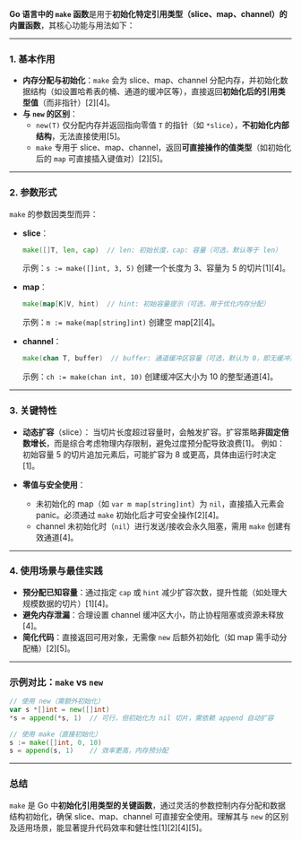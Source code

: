 **Go 语言中的 `make` 函数**是用于**初始化特定引用类型（slice、map、channel）的内置函数**，其核心功能与用法如下：

---

### **1. 基本作用**
- **内存分配与初始化**：`make` 会为 slice、map、channel 分配内存，并初始化数据结构（如设置哈希表的桶、通道的缓冲区等），直接返回**初始化后的引用类型值**（而非指针）[2][4]。
- **与 `new` 的区别**：
  - `new(T)` 仅分配内存并返回指向零值 `T` 的指针（如 `*slice`），**不初始化内部结构**，无法直接使用[5]。
  - `make` 专用于 slice、map、channel，返回**可直接操作的值类型**（如初始化后的 `map` 可直接插入键值对）[2][5]。

---

### **2. 参数形式**
`make` 的参数因类型而异：
- **slice**：
  ```go
  make([]T, len, cap)  // len: 初始长度，cap: 容量（可选，默认等于 len）
  ```
  示例：`s := make([]int, 3, 5)` 创建一个长度为 3、容量为 5 的切片[1][4]。

- **map**：
  ```go
  make(map[K]V, hint)  // hint: 初始容量提示（可选，用于优化内存分配）
  ```
  示例：`m := make(map[string]int)` 创建空 map[2][4]。

- **channel**：
  ```go
  make(chan T, buffer)  // buffer: 通道缓冲区容量（可选，默认为 0，即无缓冲）
  ```
  示例：`ch := make(chan int, 10)` 创建缓冲区大小为 10 的整型通道[4]。

---

### **3. 关键特性**
- **动态扩容**（slice）：
  当切片长度超过容量时，会触发扩容。扩容策略**非固定倍数增长**，而是综合考虑物理内存限制，避免过度预分配导致浪费[1]。
  例如：初始容量 5 的切片追加元素后，可能扩容为 8 或更高，具体由运行时决定[1]。

- **零值与安全使用**：
  - 未初始化的 map（如 `var m map[string]int`）为 `nil`，直接插入元素会 panic。必须通过 `make` 初始化后才可安全操作[2][4]。
  - channel 未初始化时（`nil`）进行发送/接收会永久阻塞，需用 `make` 创建有效通道[4]。

---

### **4. 使用场景与最佳实践**
- **预分配已知容量**：通过指定 `cap` 或 `hint` 减少扩容次数，提升性能（如处理大规模数据的切片）[1][4]。
- **避免内存泄漏**：合理设置 channel 缓冲区大小，防止协程阻塞或资源未释放[4]。
- **简化代码**：直接返回可用对象，无需像 `new` 后额外初始化（如 map 需手动分配桶）[2][5]。

---

### **示例对比：`make` vs `new`**
```go
// 使用 new（需额外初始化）
var s *[]int = new([]int)
*s = append(*s, 1)  // 可行，但初始化为 nil 切片，需依赖 append 自动扩容

// 使用 make（直接初始化）
s := make([]int, 0, 10)
s = append(s, 1)    // 效率更高，内存预分配
```

---

### **总结**
`make` 是 Go 中**初始化引用类型的关键函数**，通过灵活的参数控制内存分配和数据结构初始化，确保 slice、map、channel 可直接安全使用。理解其与 `new` 的区别及适用场景，能显著提升代码效率和健壮性[1][2][4][5]。







